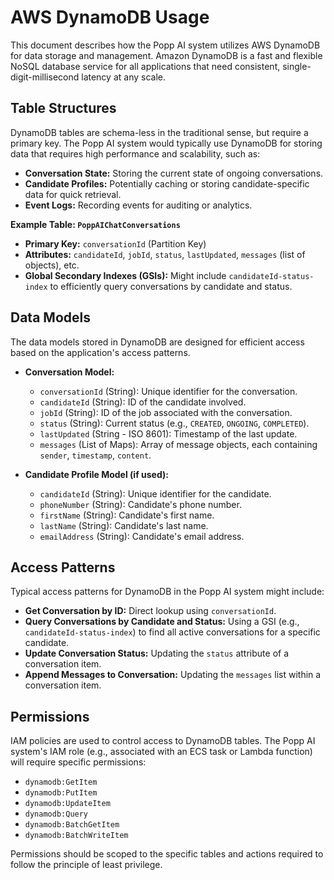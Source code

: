 # AWS DynamoDB Usage

This document describes how the Popp AI system utilizes AWS DynamoDB for data storage and management. Amazon DynamoDB is a fast and flexible NoSQL database service for all applications that need consistent, single-digit-millisecond latency at any scale.

## Table Structures

DynamoDB tables are schema-less in the traditional sense, but require a primary key. The Popp AI system would typically use DynamoDB for storing data that requires high performance and scalability, such as:

*   **Conversation State:** Storing the current state of ongoing conversations.
*   **Candidate Profiles:** Potentially caching or storing candidate-specific data for quick retrieval.
*   **Event Logs:** Recording events for auditing or analytics.

**Example Table: `PoppAIChatConversations`**

*   **Primary Key:** `conversationId` (Partition Key)
*   **Attributes:** `candidateId`, `jobId`, `status`, `lastUpdated`, `messages` (list of objects), etc.
*   **Global Secondary Indexes (GSIs):** Might include `candidateId-status-index` to efficiently query conversations by candidate and status.

## Data Models

The data models stored in DynamoDB are designed for efficient access based on the application's access patterns.

*   **Conversation Model:**
    *   `conversationId` (String): Unique identifier for the conversation.
    *   `candidateId` (String): ID of the candidate involved.
    *   `jobId` (String): ID of the job associated with the conversation.
    *   `status` (String): Current status (e.g., `CREATED`, `ONGOING`, `COMPLETED`).
    *   `lastUpdated` (String - ISO 8601): Timestamp of the last update.
    *   `messages` (List of Maps): Array of message objects, each containing `sender`, `timestamp`, `content`.

*   **Candidate Profile Model (if used):**
    *   `candidateId` (String): Unique identifier for the candidate.
    *   `phoneNumber` (String): Candidate's phone number.
    *   `firstName` (String): Candidate's first name.
    *   `lastName` (String): Candidate's last name.
    *   `emailAddress` (String): Candidate's email address.

## Access Patterns

Typical access patterns for DynamoDB in the Popp AI system might include:

*   **Get Conversation by ID:** Direct lookup using `conversationId`.
*   **Query Conversations by Candidate and Status:** Using a GSI (e.g., `candidateId-status-index`) to find all active conversations for a specific candidate.
*   **Update Conversation Status:** Updating the `status` attribute of a conversation item.
*   **Append Messages to Conversation:** Updating the `messages` list within a conversation item.

## Permissions

IAM policies are used to control access to DynamoDB tables. The Popp AI system's IAM role (e.g., associated with an ECS task or Lambda function) will require specific permissions:

*   `dynamodb:GetItem`
*   `dynamodb:PutItem`
*   `dynamodb:UpdateItem`
*   `dynamodb:Query`
*   `dynamodb:BatchGetItem`
*   `dynamodb:BatchWriteItem`

Permissions should be scoped to the specific tables and actions required to follow the principle of least privilege.
